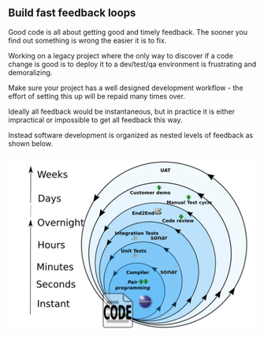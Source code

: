 ## Build fast feedback loops

Good code is all about getting good and timely feedback. The sooner you find out something is wrong the easier it is to fix.

Working on a legacy project where the only way to discover if a code change is good is to deploy it to a dev/test/qa environment is frustrating and demoralizing.

Make sure your project has a well designed development workflow - the effort of setting this up will be repaid many times over.

Ideally all feedback would be instantaneous, but in practice it is either impractical or impossible to get all feedback this way. 

Instead software development is organized as nested levels of feedback as shown below.

![Development feedback cycles](../generated/images/svg/feedback_cyclesncr.png)
